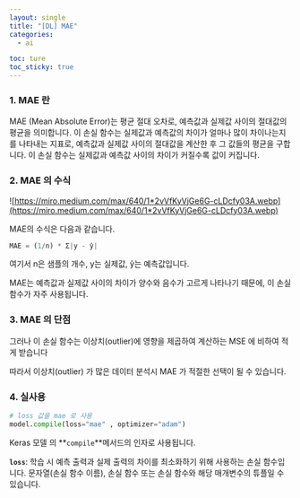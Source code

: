 ```yaml
---
layout: single
title: "[DL] MAE"
categories:
  - ai

toc: ture
toc_sticky: true
---
```


<!-- 위는 머릿말임 아래부터 포스트 본문 -->

### 1. MAE 란

MAE (Mean Absolute Error)는 평균 절대 오차로, 예측값과 실제값 사이의 절대값의 평균을 의미합니다. 이 손실 함수는 실제값과 예측값의 차이가 얼마나 많이 차이나는지를 나타내는 지표로, 예측값과 실제값 사이의 절대값을 계산한 후 그 값들의 평균을 구합니다. 이 손실 함수는 실제값과 예측값 사이의 차이가 커질수록 값이 커집니다.

### 2. MAE 의 수식

![https://miro.medium.com/max/640/1*2vVfKyVjGe6G-cLDcfy03A.webp](https://miro.medium.com/max/640/1*2vVfKyVjGe6G-cLDcfy03A.webp)

MAE의 수식은 다음과 같습니다.

```python
MAE = (1/n) * Σ|y - ŷ|
```

여기서 n은 샘플의 개수, y는 실제값, ŷ는 예측값입니다.

MAE는 예측값과 실제값 사이의 차이가 양수와 음수가 고르게 나타나기 때문에, 이 손실 함수가 자주 사용됩니다. 

### 3. MAE 의 단점

그러나 이 손실 함수는 이상치(outlier)에 영향을  제곱하여 계산하는 MSE 에 비하여 적게 받습니다

따라서 이상치(outlier) 가 많은 데이터 분석시 MAE 가 적절한 선택이 될 수 있습니다.

### 4. 실사용

```python
# loss 값을 mae 로 사용
model.compile(loss="mae" , optimizer="adam")
```

Keras 모델 의 **`compile`**메서드의 인자로 사용됩니다.

**`loss`**: 학습 시 예측 출력과 실제 출력의 차이를 최소화하기 위해 사용하는 손실 함수입니다. 문자열(손실 함수 이름), 손실 함수 또는 손실 함수와 해당 매개변수의 튜플일 수 있습니다.